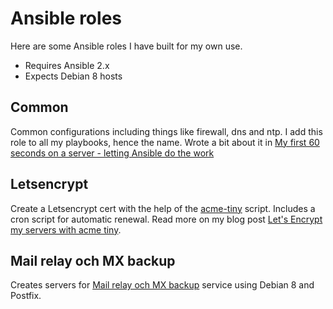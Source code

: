 # Ansible roles

Here are some Ansible roles I have built for my own use.

- Requires Ansible 2.x
- Expects Debian 8 hosts


## Common

Common configurations including things like firewall, dns and ntp. I add this role to all my playbooks, hence the name. Wrote a bit about it in [My first 60 seconds on a server - letting Ansible do the work](https://xdeb.org/node/1615)


## Letsencrypt

Create a Letsencrypt cert with the help of the [acme-tiny](https://github.com/diafygi/acme-tiny) script. Includes a cron script for automatic renewal. Read more on my blog post [Let's Encrypt my servers with acme tiny](https://xdeb.org/node/1614).


## Mail relay och MX backup

Creates servers for [Mail relay och MX backup](https://xdeb.net/mailrelay) service using Debian 8 and Postfix. 
